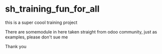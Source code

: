 # sh_training_fun_for_all
this is a super coool training project 

There are somemodule in here taken straight from odoo community, just as examples, please don't sue me




Thank you

